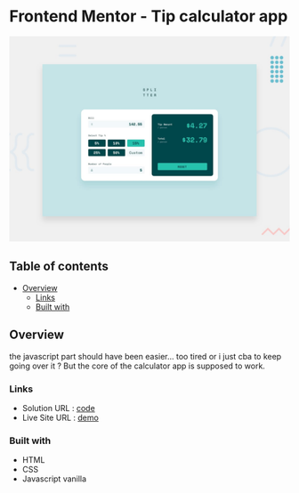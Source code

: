 # Frontend Mentor - Tip calculator app

![Design preview for the Tip calculator app coding challenge](./design/desktop-preview.jpg)

## Table of contents
- [Overview](#overview)
  - [Links](#links)
  - [Built with](#built-with) 

## Overview
the javascript part should have been easier... too tired or i just cba to keep going over it ? But the core of the calculator app is supposed to work.

### Links

- Solution URL : [code](https://github.com/EtnoPolino/Tip_calculator_app.git)
- Live Site URL : [demo]()

### Built with

- HTML 
- CSS
- Javascript vanilla